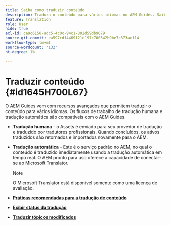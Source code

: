 ```yaml
---
title: Saiba como traduzir conteúdo
description: Traduza o conteúdo para vários idiomas no AEM Guides. Saiba mais sobre os fluxos de trabalho de tradução humana e de máquina.
feature: Translation
role: User
hide: true
exl-id: ca9c6150-adc5-4c0c-94c1-802d59db9079
source-git-commit: ea597cd14469f21e197c700542b9be7c373aef14
workflow-type: tm+mt
source-wordcount: '132'
ht-degree: 1%

---
```


# Traduzir conteúdo {#id1645H700L67}

O AEM Guides vem com recursos avançados que permitem traduzir o conteúdo para vários idiomas. Os fluxos de trabalho de tradução humana e tradução automática são compatíveis com o AEM Guides.

- **Tradução humana** - o Assets é enviado para seu provedor de tradução e traduzido por tradutores profissionais. Quando concluídos, os ativos traduzidos são retornados e importados novamente para o AEM.

- **Tradução automática** - Este é o serviço padrão no AEM, no qual o conteúdo é traduzido imediatamente usando a tradução automática em tempo real. O AEM pronto para uso oferece a capacidade de conectar-se ao Microsoft Translator.

  >[!NOTE]
  >
  > O Microsoft Translator está disponível somente como uma licença de avaliação.


- **[Práticas recomendadas para a tradução de conteúdo](translation-first-time.md)**

- **[Exibir status da tradução](translation-view-trans-state-6234.md)**

- **[Traduzir tópicos modificados](translation-modified-topics-6234.md)**
